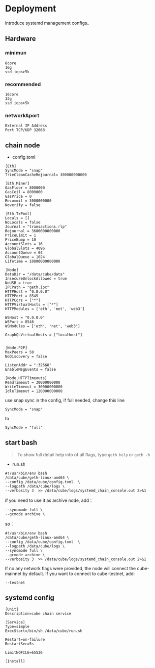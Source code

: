 # Deployment

introduce systemd management configs。

## Hardware

### minimun

```
8core
16g
ssd iops>5k
```

### recommended
```
16core
32g
ssd iops>5k
```

### network&port

```
External IP Address
Port TCP/UDP 32668
```

## chain node

* config.toml

```
[Eth]
SyncMode = "snap"
TrieCleanCacheRejournal= 300000000000

[Eth.Miner]
GasFloor = 8000000
GasCeil = 8000000
GasPrice = 0
Recommit = 3000000000
Noverify = false

[Eth.TxPool]
Locals = []
NoLocals = false
Journal = "transactions.rlp"
Rejournal = 3600000000000
PriceLimit = 1
PriceBump = 10
AccountSlots = 16
GlobalSlots = 4096
AccountQueue = 64
GlobalQueue = 1024
Lifetime = 10800000000000

[Node]
DataDir = "/data/cube/data"
InsecureUnlockAllowed = true
NoUSB = true
IPCPath = "geth.ipc"
HTTPHost = "0.0.0.0"
HTTPPort = 8545
HTTPCors = ["*"]
HTTPVirtualHosts = ["*"]
HTTPModules = ['eth', 'net', 'web3']

WSHost = "0.0.0.0"
WSPort = 8546
WSModules = ['eth', 'net', 'web3']

GraphQLVirtualHosts = ["localhost"]


[Node.P2P]
MaxPeers = 50
NoDiscovery = false

ListenAddr = ":32668"
EnableMsgEvents = false

[Node.HTTPTimeouts]
ReadTimeout = 30000000000
WriteTimeout = 30000000000
IdleTimeout = 120000000000

```

use snap sync in the config, if full needed, change this line
```
SyncMode = "snap"
```
to
```
SyncMode = "full"
```

## start bash

> To show full detail help info of all flags, type `geth help` or `geth -h`

* run.sh


```
#!/usr/bin/env bash
/data/cube/geth-linux-amd64 \
--config /data/cube/config.toml  \
--logpath /data/cube/logs \
--verbosity 3  >> /data/cube/logs/systemd_chain_console.out 2>&1
```

if you need to use it as archive node, add：

```
--syncmode full \
--gcmode archive \
```

so：

```
#!/usr/bin/env bash
/data/cube/geth-linux-amd64 \
--config /data/cube/config.toml  \
--logpath /data/cube/logs \
--syncmode full \
--gcmode archive \
--verbosity 3  >> /data/cube/logs/systemd_chain_console.out 2>&1
```

If no any network flags were provided, the node will connect the cube-mainnet by default. If you want to connect to cube-testnet, add:

```
--testnet
```

## systemd config

```
[Unit]
Description=cube chain service

[Service]
Type=simple
ExecStart=/bin/sh /data/cube/run.sh

Restart=on-failure
RestartSec=5s

LimitNOFILE=65536

[Install]

```